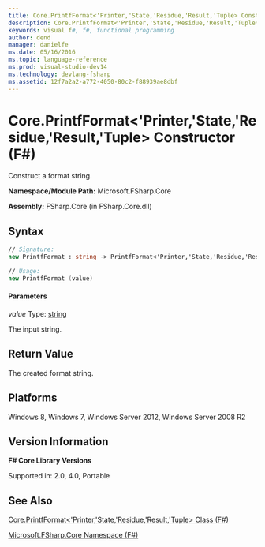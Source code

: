 ```yaml
---
title: Core.PrintfFormat<'Printer,'State,'Residue,'Result,'Tuple> Constructor (F#)
description: Core.PrintfFormat<'Printer,'State,'Residue,'Result,'Tuple> Constructor (F#)
keywords: visual f#, f#, functional programming
author: dend
manager: danielfe
ms.date: 05/16/2016
ms.topic: language-reference
ms.prod: visual-studio-dev14
ms.technology: devlang-fsharp
ms.assetid: 12f7a2a2-a772-4050-80c2-f88939ae8dbf 
---
```


# Core.PrintfFormat<'Printer,'State,'Residue,'Result,'Tuple> Constructor (F#)

Construct a format string.

**Namespace/Module Path:** Microsoft.FSharp.Core

**Assembly:** FSharp.Core (in FSharp.Core.dll)


## Syntax

```fsharp
// Signature:
new PrintfFormat : string -> PrintfFormat<'Printer,'State,'Residue,'Result,'Tuple>

// Usage:
new PrintfFormat (value)
```

#### Parameters
*value*
Type: [string](https://msdn.microsoft.com/library/12b97856-ec80-4f70-a018-afb0753f755a)


The input string.

## Return Value

The created format string.

## Platforms
Windows 8, Windows 7, Windows Server 2012, Windows Server 2008 R2

## Version Information
**F# Core Library Versions**

Supported in: 2.0, 4.0, Portable

## See Also
[Core.PrintfFormat&#60;'Printer,'State,'Residue,'Result,'Tuple&#62; Class &#40;F&#35;&#41;](Core.PrintfFormat%5B%27Printer%2C%27State%2C%27Residue%2C%27Result%2C%27Tuple%5D-Class-%5BFSharp%5D.md)

[Microsoft.FSharp.Core Namespace &#40;F&#35;&#41;](Microsoft.FSharp.Core-Namespace-%5BFSharp%5D.md)